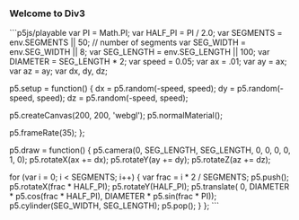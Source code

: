 ### Welcome to Div3


\`\`\`p5js/playable
var PI = Math.PI;
var HALF_PI = PI / 2.0;
var SEGMENTS = env.SEGMENTS || 50;  // number of segments
var SEG_WIDTH = env.SEG_WIDTH || 8;
var SEG_LENGTH = env.SEG_LENGTH || 100;
var DIAMETER = SEG_LENGTH * 2;
var speed = 0.05;
var ax = .01;
var ay = ax;
var az = ay;
var dx, dy, dz;

p5.setup = function() {
  dx = p5.random(-speed, speed);
  dy = p5.random(-speed, speed);
  dz = p5.random(-speed, speed);

  p5.createCanvas(200, 200, 'webgl');
  p5.normalMaterial();

  p5.frameRate(35);
};

p5.draw = function() {
  p5.camera(0, SEG_LENGTH, SEG_LENGTH, 0, 0, 0, 0, 1, 0);
  p5.rotateX(ax += dx);
  p5.rotateY(ay += dy);
  p5.rotateZ(az += dz);

  for (var i = 0; i < SEGMENTS; i++) {
    var frac = i * 2 / SEGMENTS;
    p5.push();
    p5.rotateX(frac * HALF_PI);
    p5.rotateY(HALF_PI);
    p5.translate(
        0,
        DIAMETER * p5.cos(frac * HALF_PI),
        DIAMETER * p5.sin(frac * PI));
    p5.cylinder(SEG_WIDTH, SEG_LENGTH);
    p5.pop();
  }
};
\`\`\`

